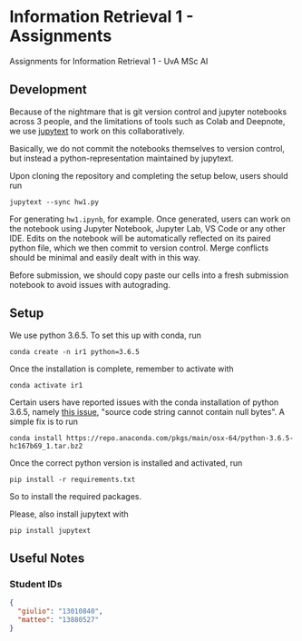 # Information Retrieval 1 - Assignments

Assignments for Information Retrieval 1 - UvA MSc AI

## Development

Because of the nightmare that is git version control and jupyter notebooks
across 3 people, and the limitations of tools such as Colab and Deepnote, we use
[jupytext](https://jupytext.readthedocs.io/en/latest/index.html) to work on this
collaboratively.

Basically, we do not commit the notebooks themselves to version control, but
instead a python-representation maintained by jupytext.

Upon cloning the repository and completing the setup below, users should run

```console
jupytext --sync hw1.py
```

For generating `hw1.ipynb`, for example. Once generated, users can work on the
notebook using Jupyter Notebook, Jupyter Lab, VS Code or any other IDE. Edits on
the notebook will be automatically reflected on its paired python file, which we
then commit to version control. Merge conflicts should be minimal and easily
dealt with in this way.

Before submission, we should copy paste our cells into a fresh submission
notebook to avoid issues with autograding.

## Setup

We use python 3.6.5. To set this up with conda, run

```console
conda create -n ir1 python=3.6.5
```

Once the installation is complete, remember to activate with

```console
conda activate ir1
```

Certain users have reported issues with the conda installation of python 3.6.5,
namely [this issue](https://github.com/conda/conda/issues/9298), "source code
string cannot contain null bytes". A simple fix is to run

```console
conda install https://repo.anaconda.com/pkgs/main/osx-64/python-3.6.5-hc167b69_1.tar.bz2
```

Once the correct python version is installed and activated, run

```console
pip install -r requirements.txt
```

So to install the required packages.

Please, also install jupytext with

```console
pip install jupytext
```

## Useful Notes

### Student IDs

```JSON
{
  "giulio": "13010840",
  "matteo": "13880527"
}
```
